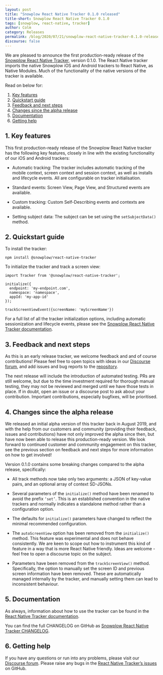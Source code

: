 ```yaml
---
layout: post
title: "Snowplow React Native Tracker 0.1.0 released"
title-short: Snowplow React Native Tracker 0.1.0
tags: [snowplow, react-native, tracker]
author: Colm
category: Releases
permalink: /blog/2020/07/21/snowplow-react-native-tracker-0.1.0-released/
discourse: false
---
```


We are pleased to announce the first production-ready release of the [Snowplow React Native Tracker](https://github.com/snowplow-incubator/snowplow-react-native-tracker), version 0.1.0. The React Native tracker imports the native Snowplow iOS and Android trackers to React Native, as Native Modules. Much of the functionality of the native versions of the tracker is available.

Read on below for:

1. [Key features](#features)
2. [Quickstart guide](#quickstart)
3. [Feedback and next steps](#feedback)
4. [Changes since the alpha release](#alpha)
5. [Documentation](#documentation)
6. [Getting help](#help)

<!--more-->

<h2 id="features">1. Key features</h2>

This first production-ready release of the Snowplow React Native tracker has the following key features, closely in line with the existing functionality of our iOS and Android trackers:

- Automatic tracking: The tracker includes automatic tracking of the mobile context, screen context and session context, as well as installs and lifecycle events. All are configurable on tracker initialisation.

- Standard events: Screen View, Page View, and Structured events are available.

- Custom tracking: Custom Self-Describing events and contexts are available.

- Setting subject data: The subject can be set using the `setSubjectData()` method.


<h2 id="quickstart">2. Quickstart guide</h2>

To install the tracker: 

```
npm install @snowplow/react-native-tracker
```

To initialize the tracker and track a screen view:

```
import Tracker from '@snowplow/react-native-tracker';

initialize({
  endpoint: 'my-endpoint.com',
  namespace: 'namespace',
  appId: 'my-app-id'
});

trackScreenViewEvent({screenName: 'myScreenName'})
```

For a full list of all the tracker initialization options, including automatic sessionization and lifecycle events, please see the [Snowplow React Native Tracker documentation](https://docs.snowplowanalytics.com/docs/collecting-data/collecting-from-own-applications/react-native-tracker/#configuration). 


<h2 id="feedback">3. Feedback and next steps</h2>

As this is an early release tracker, we welcome feedback and and of course contributions! Please feel free to open topics with ideas in our [Discourse forum](https://discourse.snowplowanalytics.com/), and add issues and bug reports to the [repository](https://github.com/snowplow-incubator/snowplow-react-native-tracker/issues).

The next release will include the introduction of automated testing. PRs are still welcome, but due to the time investment required for thorough manual testing, they may not be reviewed and merged until we have those tests in place. If in doubt, open an issue or a discourse post to ask about your contribution. Important contributions, especially bugfixes, will be prioritised.

<h2 id="alpha">4. Changes since the alpha release</h2>

We released an initial alpha version of this tracker back in August 2019, and with the help from our customers and community (providing their feedback, issues and contributions) have not only improved the alpha since then, but have now been able to release this production-ready version. We look forward to continued customer and community engagement on this tracker, see the previous section on feedback and next steps for more information on how to get involved!

Version 0.1.0 contains some breaking changes compared to the alpha release, specifically:

- All track methods now take only two arguments: a JSON of key-value pairs, and an optional array of context SD-JSONs.

- Several parameters of the `initialize()` method have been renamed to avoid the prefix `‘set’`. This is an established convention in the native trackers and normally indicates a standalone method rather than a configuration option.

- The defaults for `initialize()` parameters have changed to reflect the minimal recommended configuration.

- The `autoScreenView` option has been removed from the `initialize()` method. This feature was experimental and does not behave consistently. We are keen to scope out how to instrument this kind of feature in a way that is more React Native friendly. Ideas are welcome - feel free to open a discourse topic on the subject.

- Parameters have been removed from the `trackScreenView()` method. Specifically, the option to manually set the screen ID and previous screen information have been removed. These are automatically managed internally by the tracker, and manually setting them can lead to inconsistent behaviour.

<h2 id="documentation">5. Documentation</h2>

As always, information about how to use the tracker can be found in the [React Native Tracker documentation](https://docs.snowplowanalytics.com/docs/collecting-data/collecting-from-own-applications/react-native-tracker/). 

You can find the full CHANGELOG on GitHub as [Snowplow React Native Tracker CHANGELOG](https://github.com/snowplow-incubator/snowplow-react-native-tracker/blob/master/CHANGELOG).

<h2 id="help">6. Getting help</h2>

If you have any questions or run into any problems, please visit our [Discourse forum](https://discourse.snowplowanalytics.com/). Please raise any bugs in the [React Native Tracker’s issues](https://github.com/snowplow-incubator/snowplow-react-native-tracker/issues) on GitHub.
